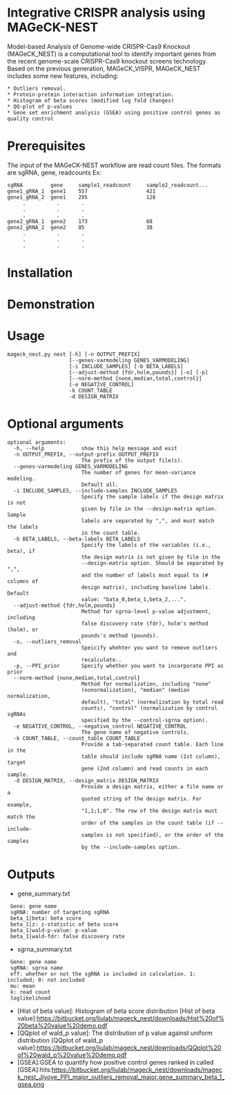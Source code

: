Integrative CRISPR analysis using MAGeCK-NEST
====================================================================================
Model-based Analysis of Genome-wide CRISPR-Cas9 Knockout (MAGeCK_NEST) is a computational tool to identify important genes from the recent genome-scale CRISPR-Cas9 knockout screens technology. Based on the previous generation, MAGeCK_VISPR, MAGeCK_NEST includes some new features, including:
```
* Outliers removal.
* Protein-protein interaction information integration.
* Histogram of beta scores (modified log fold changes)
* QQ-plot of p-values
* Gene set enrichment analysis (GSEA) using positive control genes as quality control
```

# Prerequisites #
The input of the MAGeCK-NEST workflow are read count files. The formats are sgRNA, gene, readcounts
Ex: 
```
sgRNA         gene     sample1_readcount     sample2_readcount...
gene1_gRNA_1  gene1    557                   421
gene1_gRNA_2  gene1    295                   128
     .          .       .
     .          .       .
     .          .       .
gene2_gRNA_1  gene2    173                   68
gene2_gRNA_2  gene2    85                    38
     .          .       .
     .          .       .
     .          .       .
```
# Installation #
 
# Demonstration #

# Usage #

```
mageck_nest.py nest [-h] [-n OUTPUT_PREFIX]  
                    [--genes-varmodeling GENES_VARMODELING]
                    [-i INCLUDE_SAMPLES] [-b BETA_LABELS]
                    [--adjust-method {fdr,holm,pounds}] [-o] [-p]
                    [--norm-method {none,median,total,control}]
                    [-e NEGATIVE_CONTROL] 
                    -k COUNT_TABLE 
                    -d DESIGN_MATRIX
```

# Optional arguments #
```
optional arguments:
  -h, --help            show this help message and exit
  -n OUTPUT_PREFIX, --output-prefix OUTPUT_PREFIX
                        The prefix of the output file(s).
  --genes-varmodeling GENES_VARMODELING
                        The number of genes for mean-variance modeling.
                        Default all.
  -i INCLUDE_SAMPLES, --include-samples INCLUDE_SAMPLES
                        Specify the sample labels if the design matrix is not
                        given by file in the --design-matrix option. Sample
                        labels are separated by ",", and must match the labels
                        in the count table.
  -b BETA_LABELS, --beta-labels BETA_LABELS
                        Specify the labels of the variables (i.e., beta), if
                        the design matrix is not given by file in the
                        --design-matrix option. Should be separated by ",",
                        and the number of labels must equal to (# columns of
                        design matrix), including baseline labels. Default
                        value: "bata_0,beta_1,beta_2,...".
  --adjust-method {fdr,holm,pounds}
                        Method for sgrna-level p-value adjustment, including
                        false discovery rate (fdr), holm's method (holm), or
                        pounds's method (pounds).
  -o, --outliers_removal
                        Speicify whehter you want to remove outliers and
                        recalculate..
  -p, --PPI_prior       Specify whether you want to incorporate PPI as prior
  --norm-method {none,median,total,control}
                        Method for normalization, including "none"
                        (nonormalization), "median" (median normalization,
                        default), "total" (normalization by total read
                        counts), "control" (normalization by control sgRNAs
                        specified by the --control-sgrna option).
  -e NEGATIVE_CONTROL, --negative_control NEGATIVE_CONTROL
                        The gene name of negative controls.
  -k COUNT_TABLE, --count_table COUNT_TABLE
                        Provide a tab-separated count table. Each line in the
                        table should include sgRNA name (1st column), target
                        gene (2nd column) and read counts in each sample.
  -d DESIGN_MATRIX, --design_matrix DESIGN_MATRIX
                        Provide a design matrix, either a file name or a
                        quoted string of the design matrix. For example,
                        "1,1;1,0". The row of the design matrix must match the
                        order of the samples in the count table (if --include-
                        samples is not specified), or the order of the samples
                        by the --include-samples option.
```
# Outputs #
* gene_summary.txt
```
 Gene: gene name
 sgRNA: number of targeting sgRNA 
 beta_1|beta: beta score 
 beta_1|z: z-statistic of beta score
 beta_1|wald-p-value: p-value
 beta_1|wald-fdr: false discovery rate
```
* sgrna_summary.txt
```
 Gene: gene name	
 sgRNA: sgrna name	
 eff: whether or not the sgRNA is included in calculation. 1: included; 0: not included	
 mu: mean	
 k: read count  
 loglikelihood  
```
* [Hist of beta value]: Histogram of beta score distribution
[Hist of beta value]:https://bitbucket.org/liulab/mageck_nest/downloads/Hist%20of%20beta%20value%20demo.pdf
* [QQplot of wald_p value]: The distribution of p value against uniform distribution
[QQplot of wald_p value]:https://bitbucket.org/liulab/mageck_nest/downloads/QQplot%20of%20wald_p%20value%20demo.pdf
* [GSEA]:GSEA to quantify how positive control genes ranked in called 
[GSEA]:hits:https://bitbucket.org/liulab/mageck_nest/downloads/mageck_nest_Jiyoye_PPI_major_outliers_removal_major.gene_summary_beta_1_gsea.png